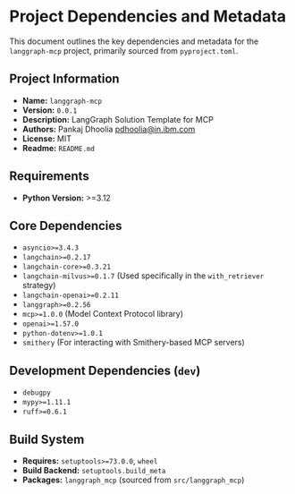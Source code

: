 # Project Dependencies and Metadata

This document outlines the key dependencies and metadata for the `langgraph-mcp` project, primarily sourced from `pyproject.toml`.

## Project Information

-   **Name:** `langgraph-mcp`
-   **Version:** `0.0.1`
-   **Description:** LangGraph Solution Template for MCP
-   **Authors:** Pankaj Dhoolia <pdhoolia@in.ibm.com>
-   **License:** MIT
-   **Readme:** `README.md`

## Requirements

-   **Python Version:** >=3.12

## Core Dependencies

-   `asyncio>=3.4.3`
-   `langchain>=0.2.17`
-   `langchain-core>=0.3.21`
-   `langchain-milvus>=0.1.7` (Used specifically in the `with_retriever` strategy)
-   `langchain-openai>=0.2.11`
-   `langgraph>=0.2.56`
-   `mcp>=1.0.0` (Model Context Protocol library)
-   `openai>=1.57.0`
-   `python-dotenv>=1.0.1`
-   `smithery` (For interacting with Smithery-based MCP servers)

## Development Dependencies (`dev`)

-   `debugpy`
-   `mypy>=1.11.1`
-   `ruff>=0.6.1`

## Build System

-   **Requires:** `setuptools>=73.0.0`, `wheel`
-   **Build Backend:** `setuptools.build_meta`
-   **Packages:** `langgraph_mcp` (sourced from `src/langgraph_mcp`) 